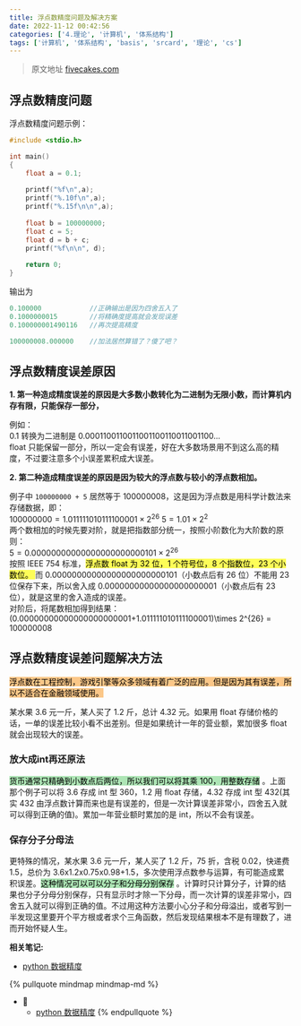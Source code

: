 ```yaml
---
title: 浮点数精度问题及解决方案
date: 2022-11-12 00:42:56
categories: ['4.理论', '计算机', '体系结构']
tags: ['计算机', '体系结构', 'basis', 'srcard', '理论', 'cs']
---
```


> 原文地址 [fivecakes.com](https://fivecakes.com/p/5f2fa84aa02ad92eba436b17)
  
  
## 浮点数精度问题 

  
浮点数精度问题示例：
```c
#include <stdio.h>

int main()
{
    float a = 0.1;
    
    printf("%f\n",a);
    printf("%.10f\n",a);
    printf("%.15f\n\n",a);
    
    float b = 100000000;
    float c = 5;
    float d = b + c;
    printf("%f\n\n", d);
    
    return 0;
}
```
输出为
```c
0.100000 		    //正确输出是因为四舍五入了
0.1000000015		//将精确度提高就会发现误差
0.100000001490116	//再次提高精度

100000008.000000	//加法居然算错了？傻了吧？
```
<!--SR:!2025-01-03,491,250-->
  
  
## 浮点数精度误差原因 

  
**1. 第一种造成精度误差的原因是大多数小数转化为二进制为无限小数，而计算机内存有限，只能保存一部分，**
  
例如：  
0.1 转换为二进制是 0.0001100110011001100110011001100...  
float 只能保留一部分，所以一定会有误差，好在大多数场景用不到这么高的精度，不过要注意多个小误差累积成大误差。
  
**2. 第二种造成精度误差的原因是因为较大的浮点数与较小的浮点数相加。**
  
例子中 `100000000 + 5` 居然等于 100000008，这是因为浮点数是用科学计数法来存储数据，即：  
$100000000 = 1.011111010111100001 \times 2^{26}$
$5 = 1.01 \times 2^{2}$  
两个数相加的时候先要对阶，就是把指数部分统一，按照小阶数化为大阶数的原则：  
$5 = 0.00000000000000000000000101 \times 2^{26}$  
按照 IEEE 754 标准，<mark style="background: #fefe00A6;">浮点数 float 为 32 位，1 个符号位，8 个指数位，23 个小数位。  </mark> 
而 0.00000000000000000000000101（小数点后有 26 位）不能用 23 位保存下来，所以舍入成 0.00000000000000000000001（小数点后有 23 位），就是这里的舍入造成的误差。  
对阶后，将尾数相加得到结果：  
(0.00000000000000000000001+1.011111010111100001)\times 2^{26} = 100000008
<!--SR:!2025-01-02,490,250-->
  
  
## 浮点数精度误差问题解决方法

  
<mark style="background: #fbab4bA6;">浮点数在工程控制，游戏引擎等众多领域有着广泛的应用。但是因为其有误差，所以不适合在金融领域使用。</mark> 
  
某水果 3.6 元一斤，某人买了 1.2 斤，总计 4.32 元。如果用 float 存储价格的话，一单的误差比较小看不出差别。但是如果统计一年的营业额，累加很多 float 就会出现较大的误差。
    
  
### 放大成int再还原法

  
<mark style="background: #83d98fA6;">货币通常只精确到小数点后两位，所以我们可以将其乘 100，用整数存储</mark> 。上面那个例子可以将 3.6 存成 int 型 360，1.2 用 float 存储，4.32 存成 int 型 432(其实 432 由浮点数计算而来也是有误差的，但是一次计算误差非常小，四舍五入就可以得到正确的值)。累加一年营业额时累加的是 int，所以不会有误差。
    
  
### 保存分子分母法

  
更特殊的情况，某水果 3.6 元一斤，某人买了 1.2 斤，75 折，含税 0.02，快递费 1.5，总价为 3.6x1.2x0.75x0.98+1.5，多次使用浮点数参与运算，有可能造成累积误差。<mark style="background: #83d98fA6;">这种情况可以可以分子和分母分别保存</mark> 。计算时只计算分子，计算的结果也分子分母分别保存，只有显示时才除一下分母，而一次计算的误差非常小，四舍五入就可以得到正确的值。不过用这种方法要小心分子和分母溢出，或者写到一半发现这里要开个平方根或者求个三角函数，然后发现结果根本不是有理数了，进而开始怀疑人生。
<!--SR:!2025-01-01,489,250-->



**相关笔记:**

- [python 数据精度](../559d1c14e339502eb59ce0020fe110f15c087dee)

{% pullquote mindmap mindmap-md %}
- 🔵
  - [python 数据精度](../559d1c14e339502eb59ce0020fe110f15c087dee)
{% endpullquote %}